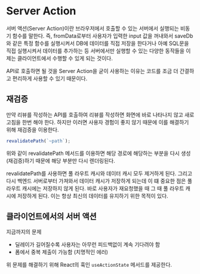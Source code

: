 # Server Action

서버 액션(Server Action)이란 브라우저에서 호출할 수 있는 서버에서 실행되는 비동기 함수를 말한다. 즉, fromData로부터 사용자가 입력한 input 값을 꺼내와서 saveDb와 같은 특정 함수를 실행시켜서 DB에 데이터를 직접 저장을 한다거나 아예 SQL문을 직접 실행시켜서 데이터를 추가하는 등 서버에서만 실행할 수 있는 다양한 동작들을 이제는 클라이언트에서 수행할 수 있게 되는 것이다.

API로 호출하면 될 것을 Server Action을 굳이 사용하는 이유는 코드를 조금 더 간결하고 편리하게 사용할 수 있기 때문이다.

## 재검증

만약 리뷰를 작성하는 API를 호출하여 리뷰를 작성하면 화면에 바로 나타나지 않고 새로고침을 한번 해야 한다. 하지만 이러면 사용자 경험이 좋지 않기 때문에 이를 해결하기 위해 재검증을 이용한다.

```javascript
revalidatePath(`~path`);
```

위와 같이 revalidatePath 메서드를 이용하면 해당 경로에 해당하는 부분을 다시 생성(재검증)하기 때문에 해당 부분만 다시 렌더링된다.

revalidatePath를 사용하면 풀 라우트 캐시와 데이터 캐시 모두 제거하게 된다. 그리고 다시 백엔드 서버로부터 가져와서 데이터 캐시가 저장하게 되는데 이 떄 중요한 점은 풀 라우트 캐시에는 저장하지 않게 된다. 바로 사용자가 재요청했을 때 그 때 풀 라우트 캐시에 저장하게 된다. 이는 항상 최신의 데이터를 유지하기 위한 목적이 있다.

## 클라이언트에서의 서버 액션

지금까지의 문제

- 딜레이가 길어질수록 사용자는 아무런 피드백없이 계속 기다려야 함
- 폼에서 중복 제출이 가능함 (치명적인 에러)

위 문제를 해결하기 위해 React의 훅인 `useActionState` 메서드를 제공한다.
